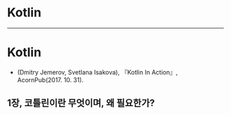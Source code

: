 # Kotlin

---


# Kotlin
  - (Dmitry Jemerov, Svetlana Isakova), 『Kotlin In Action』, AcornPub(2017. 10. 31).

## 1장, 코틀린이란 무엇이며, 왜 필요한가?
